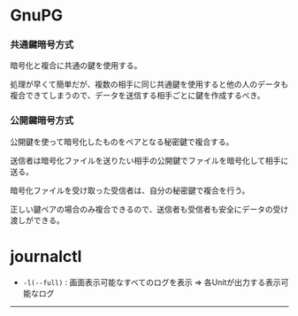 # GnuPG

### 共通鍵暗号方式

暗号化と複合に共通の鍵を使用する。

処理が早くて簡単だが、複数の相手に同じ共通鍵を使用すると他の人のデータも複合できてしまうので、データを送信する相手ごとに鍵を作成するべき。

### 公開鍵暗号方式

公開鍵を使って暗号化したものをペアとなる秘密鍵で複合する。

送信者は暗号化ファイルを送りたい相手の公開鍵でファイルを暗号化して相手に送る。

暗号化ファイルを受け取った受信者は、自分の秘密鍵で複合を行う。

正しい鍵ペアの場合のみ複合できるので、送信者も受信者も安全にデータの受け渡しができる。

# journalctl

- `-l(--full)` : 画面表示可能なすべてのログを表示 => 各Unitが出力する表示可能なログ

---

